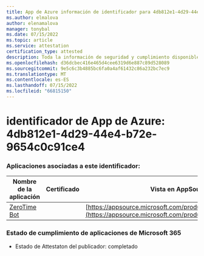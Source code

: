 ```yaml
---
title: App de Azure información de identificador para 4db812e1-4d29-44e4-b72e-9654c0c91ce4
ms.author: elmalova
author: elenamalova
manager: tonybal
ms.date: 07/15/2022
ms.topic: article
ms.service: attestation
certification_type: attested
description: Toda la información de seguridad y cumplimiento disponible para 4db812e1-4d29-44e4-b72e-9654c0c91ce4.
ms.openlocfilehash: d36dcbec416e465d4cee6319d6e887c89d528089
ms.sourcegitcommit: 9e5c6c3b4885bc6fa0a4af61432c86a232bc7ec9
ms.translationtype: MT
ms.contentlocale: es-ES
ms.lasthandoff: 07/15/2022
ms.locfileid: "66815150"
---
```

# <a name="azure-app-id-4db812e1-4d29-44e4-b72e-9654c0c91ce4"></a>identificador de App de Azure: 4db812e1-4d29-44e4-b72e-9654c0c91ce4


### <a name="apps-associated-with-this-id"></a>Aplicaciones asociadas a este identificador:
| **Nombre de la aplicación** | **Certificado** | **Vista en AppSource** |
|--------------|---------------|-----------------------|
| [ZeroTime Bot](../forward/WA200003717.md) |  | [https://appsource.microsoft.com/product/office/WA200003717](https://appsource.microsoft.com/product/office/WA200003717) |

### <a name="microsoft-365-app-compliance-status"></a>Estado de cumplimiento de aplicaciones de Microsoft 365
- Estado de Attestaton del publicador: completado
